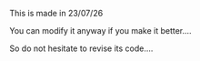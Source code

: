 This is made in 23/07/26

You can modify it anyway if you make it better....

So do not hesitate to revise its code....
